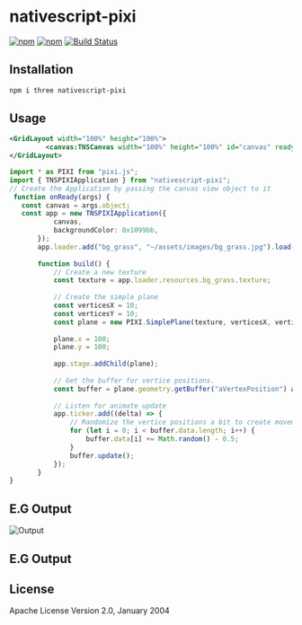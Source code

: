 # nativescript-pixi

[![npm](https://img.shields.io/npm/v/nativescript-pixi.svg)](https://www.npmjs.com/package/nativescript-pixi)
[![npm](https://img.shields.io/npm/dt/nativescript-pixi.svg?label=npm%20downloads)](https://www.npmjs.com/package/nativescript-pixi)
[![Build Status](https://travis-ci.org/triniwiz/nativescript-pixi.svg?branch=master)](https://travis-ci.org/triniwiz/nativescript-pixi)

## Installation

```bash
npm i three nativescript-pixi
```

## Usage

```xml
<GridLayout width="100%" height="100%">
         <canvas:TNSCanvas width="100%" height="100%" id="canvas" ready="onReady"/>
</GridLayout>
```

```typescript
import * as PIXI from "pixi.js";
import { TNSPIXIApplication } from "nativescript-pixi";
// Create the Application by passing the canvas view object to it
 function onReady(args) {
   const canvas = args.object;
   const app = new TNSPIXIApplication({
           canvas,
           backgroundColor: 0x1099bb,
       });
       app.loader.add("bg_grass", "~/assets/images/bg_grass.jpg").load(build);
   
       function build() {
           // Create a new texture
           const texture = app.loader.resources.bg_grass.texture;
   
           // Create the simple plane
           const verticesX = 10;
           const verticesY = 10;
           const plane = new PIXI.SimplePlane(texture, verticesX, verticesY);
   
           plane.x = 100;
           plane.y = 100;
   
           app.stage.addChild(plane);
   
           // Get the buffer for vertice positions.
           const buffer = plane.geometry.getBuffer("aVertexPosition") as any;
   
           // Listen for animate update
           app.ticker.add((delta) => {
               // Randomize the vertice positions a bit to create movement.
               for (let i = 0; i < buffer.data.length; i++) {
                   buffer.data[i] += Math.random() - 0.5;
               }
               buffer.update();
           });
       }
}
```

## E.G Output

![Output](ss/three-cube.gif?raw=true)

## E.G Output




## License

Apache License Version 2.0, January 2004
